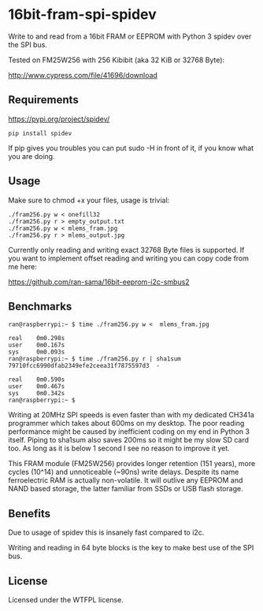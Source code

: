 # 16bit-fram-spi-spidev
  Write to and read from a 16bit FRAM or EEPROM with Python 3 spidev over the SPI bus. 

Tested on FM25W256 with 256 Kibibit (aka 32 KiB or 32768 Byte):

http://www.cypress.com/file/41696/download

## Requirements

https://pypi.org/project/spidev/

```
pip install spidev
```
If pip gives you troubles you can put sudo -H in front of it, if you know what you are doing.


## Usage

Make sure to chmod +x your files, usage is trivial:

```
./fram256.py w < onefill32
./fram256.py r > empty_output.txt
./fram256.py w < mlems_fram.jpg
./fram256.py r > mlems_output.jpg
```
Currently only reading and writing exact 32768 Byte files is supported.
If you want to implement offset reading and writing you can copy code from me here:

https://github.com/ran-sama/16bit-eeprom-i2c-smbus2

## Benchmarks

```
ran@raspberrypi:~ $ time ./fram256.py w <  mlems_fram.jpg

real    0m0.298s
user    0m0.167s
sys     0m0.093s
ran@raspberrypi:~ $ time ./fram256.py r | sha1sum
79710fcc6990dfab2349efe2ceea31f7875597d3  -

real    0m0.590s
user    0m0.467s
sys     0m0.342s
ran@raspberrypi:~ $
```

Writing at 20MHz SPI speeds is even faster than with my dedicated CH341a programmer which takes about 600ms on my desktop. The poor reading performance might be caused by inefficient coding on my end in Python 3 itself. Piping to sha1sum also saves 200ms so it might be my slow SD card too. As long as it is below 1 second I see no reason to improve it yet.

This FRAM module (FM25W256) provides longer retention (151 years), more cycles (10^14) and unnoticeable (~90ns) write delays. Despite its name ferroelectric RAM is actually non-volatile. It will outlive any EEPROM and NAND based storage, the latter familiar from SSDs or USB flash storage.


## Benefits

Due to usage of spidev this is insanely fast compared to i2c.

Writing and reading in 64 byte blocks is the key to make best use of the SPI bus.

## License

Licensed under the WTFPL license.
